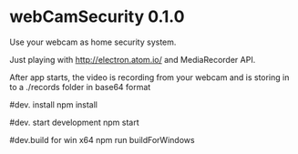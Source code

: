# webCamSecurity 0.1.0

Use your webcam as home security system.

Just playing with http://electron.atom.io/ and MediaRecorder API.

After app starts, the video is recording from your webcam and is storing in to a ./records folder in base64 format

#dev. install
npm install

#dev. start development
npm start

#dev.build for win x64
npm run buildForWindows
